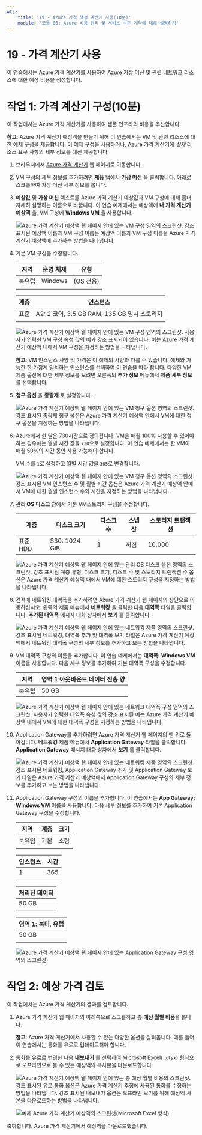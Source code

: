 ```yaml
---
wts:
    title: '19 - Azure 가격 책정 계산기 사용(10분)'
    module: '모듈 06: Azure 비용 관리 및 서비스 수준 계약에 대해 설명하기'
---
```

# 19 - 가격 계산기 사용

이 연습에서는 Azure 가격 계산기를 사용하여 Azure 가상 머신 및 관련 네트워크 리소스에 대한 예상 비용을 생성합니다.

# 작업 1: 가격 계산기 구성(10분)

이 작업에서는 Azure 가격 계산기를 사용하여 샘플 인프라의 비용을 추산합니다. 

**참고**: Azure 가격 계산기 예상액을 만들기 위해 이 연습에서는 VM 및 관련 리소스에 대한 예제 구성을 제공합니다. 이 예제 구성을 사용하거나, Azure 가격 계산기에 *실제* 리소스 요구 사항의 세부 정보를 대신 제공합니다.

1. 브라우저에서 [Azure 가격 계산기](https://azure.microsoft.com/ko-kr/pricing/calculator/) 웹 페이지로 이동합니다.

2. VM 구성의 세부 정보를 추가하려면 **제품** 탭에서 **가상 머신** 을 클릭합니다. 아래로 스크롤하여 가상 머신 세부 정보를 봅니다. 

3. **예상값** 및 **가상 머신** 텍스트를 Azure 가격 계산기 예상값과 VM 구성에 대해 좀더 자세히 설명하는 이름으로 바꿉니다. 이 연습 예제에서는 예상액에 **내 가격 계산기 예상액** 을, VM 구성에 **Windows VM** 을 사용합니다.

   ![Azure 가격 계산기 예상액 웹 페이지 안에 있는 VM 구성 영역의 스크린샷. 강조 표시된 예상액 이름과 VM 구성 이름은 예상액 이름과 VM 구성 이름을 Azure 가격 계산기 예상액에 추가하는 방법을 나타냅니다.](../images/1901.png)

4. 기본 VM 구성을 수정합니다.

    | 지역 | 운영 체제 | 유형 |
    |------|----------------|----|
    | 북유럽 | Windows | (OS 전용) |
    | | |

    | 계층 | 인스턴스 |
    |----|--------|
    | 표준 | A2: 2 코어, 3.5 GB RAM, 135 GB 임시 스토리지 |
    | | |

   ![Azure 가격 계산기 예상액 웹 페이지 안에 있는 VM 구성 영역의 스크린샷. 사용자가 입력한 VM 구성 속성 값의 예가 강조 표시되어 있습니다. 이는 Azure 가격 계산기 예상액 내에서 VM 구성을 지정하는 방법을 나타냅니다.](../images/1902.png)

    **참고**: VM 인스턴스 사양 및 가격은 이 예제의 사양과 다를 수 있습니다. 예제와 가능한 한 가깝게 일치하는 인스턴스를 선택하여 이 연습을 따라 합니다. 다양한 VM 제품 옵션에 대한 세부 정보를 보려면 오른쪽의 **추가 정보** 메뉴에서 **제품 세부 정보** 를 선택합니다.

5. **청구 옵션** 을 **종량제** 로 설정합니다.

   ![Azure 가격 계산기 예상액 웹 페이지 안에 있는 VM 청구 옵션 영역의 스크린샷. 강조 표시된 종량제 청구 옵션은 Azure 가격 계산기 예상액 안에서 VM에 대한 청구 옵션을 지정하는 방법을 나타냅니다.](../images/1903.png)

6. Azure에서 한 달은 730시간으로 정의됩니다. VM을 매월 100% 사용할 수 있어야 하는 경우에는 월별 시간 값을 `730`으로 설정합니다. 이 연습 예제에서는 한 VM이 매월 50%의 시간 동안 사용 가능해야 합니다.

    VM 수를 `1`로 설정하고 월별 시간 값을 `365`로 변경합니다.

   ![Azure 가격 계산기 예상액 웹 페이지 안에 있는 VM 청구 옵션 영역의 스크린샷. 강조 표시된 VM 인스턴스 수 및 월별 시간 옵션은 Azure 가격 계산기 예상액 안에서 VM에 대한 월별 인스턴스 수와 시간을 지정하는 방법을 나타냅니다.](../images/1904.png)

7. **관리 OS 디스크** 창에서 기본 VM스토리지 구성을 수정합니다.

    | 계층 | 디스크 크기 | 디스크 수 | 스냅샷 | 스토리지 트랜잭션 |
    | ---- | --------- | --------------- | -------- | -------------------- |
    | 표준 HDD | S30: 1024 GiB | 1 | 꺼짐 | 10,000 |

   ![Azure 가격 계산기 예상액 웹 페이지 안에 있는 관리 OS 디스크 옵션 영역의 스크린샷. 강조 표시된 계층 유형, 디스크 크기, 디스크 수 및 스토리지 트랜잭션 수 옵션은 Azure 가격 계산기 예상액 내에서 VM에 대한 스토리지 구성을 지정하는 방법을 나타냅니다.](../images/1905.png)

8. 견적에 네트워킹 대역폭을 추가하려면 Azure 가격 계산기 웹 페이지의 상단으로 이동하십시오. 왼쪽의 제품 메뉴에서 **네트워킹** 을 클릭한 다음 **대역폭** 타일을 클릭합니다. **추가된 대역폭** 메시지 대화 상자에서 **보기** 를 클릭합니다.

   ![Azure 가격 계산기 예상액 웹 페이지 안에 있는 네트워킹 제품 영역의 스크린샷. 강조 표시된 네트워킹, 대역폭 추가 및 대역폭 보기 타일은 Azure 가격 계산기 예상액에서 네트워킹 대역폭 구성의 세부 정보를 추가하고 보는 방법을 나타냅니다.](../images/1906.png)

9. VM 대역폭 구성의 이름을 추가합니다. 이 연습 예제에서는 **대역폭: Windows VM** 이름을 사용합니다. 다음 세부 정보를 추가하여 기본 대역폭 구성을 수정합니다.

    | 지역 | 영역 1 아웃바운드 데이터 전송 양 |
    | ------ | -------------------------------------- |
    | 북유럽 | 50 GB |

   ![Azure 가격 계산기 예상액 웹 페이지 안에 있는 네트워크 대역폭 구성 영역의 스크린샷. 사용자가 입력한 대역폭 속성 값의 강조 표시된 예는 Azure 가격 계산기 예상액 내에서 VM에 대한 대역폭 구성을 지정하는 방법을 나타냅니다.](../images/1907.png)

10. Application Gateway를 추가하려면 Azure 가격 계산기 웹 페이지의 맨 위로 돌아갑니다. **네트워킹** 제품 메뉴에서 **Application Gateway** 타일을 클릭합니다. **Application Gateway** 메시지 대화 상자에서 **보기** 를 클릭합니다.

    ![Azure 가격 계산기 예상액 웹 페이지 안에 있는 네트워킹 제품 영역의 스크린샷. 강조 표시된 네트워킹, Application Gateway 추가 및 Application Gateway 보기 타일은 Azure 가격 계산기 예상액에서 Application Gateway 구성의 세부 정보를 추가하고 보는 방법을 나타냅니다.](../images/1908.png)

11. Application Gateway 구성의 이름을 추가합니다. 이 연습에서는 **App Gateway: Windows VM** 이름을 사용합니다. 다음 세부 정보를 추가하여 기본 Application Gateway 구성을 수정합니다.

    | 지역 | 계층 | 크기 |
    | ------ | ---- | ---- |
    | 북유럽 | 기본 | 소형 |
    | | |

    | 인스턴스 | 시간 |
    | ------- | ------- |
    | 1 | 365 |
    | | |

    | 처리된 데이터 |
    | -------------- |
    | 50 GB |
    | | |

    | 영역 1: 북미, 유럽 |
    | ----------------------------- |
    | 50 GB |
    | | |

    ![Azure 가격 계산기 예상액 웹 페이지 안에 있는 Application Gateway 구성 영역의 스크린샷.](../images/1909.png)


# 작업 2: 예상 가격 검토

이 작업에서는 Azure 가격 계산기의 결과를 검토합니다. 

1. Azure 가격 계산기 웹 페이지의 아래쪽으로 스크롤하고 총 **예상 월별 비용**을 봅니다.

    **참고**: Azure 가격 계산기에서 사용할 수 있는 다양한 옵션을 살펴봅니다. 예를 들어 이 연습에서는 통화를 유로로 업데이트해야 합니다.

2. 통화를 유로로 변경한 다음 **내보내기** 를 선택하여 Microsoft Excel(`.xlsx`) 형식으로 오프라인으로 볼 수 있는 예상액의 복사본을 다운로드합니다.

    ![Azure 가격 계산기 예상액 웹 페이지 안에 있는 총 예상 월별 비용의 스크린샷. 강조 표시된 유로 통화 옵션은 Azure 가격 계산기 추정에 사용된 통화를 수정하는 방법을 나타냅니다. 강조 표시된 내보내기 옵션은 오프라인 보기를 위해 예상액 사본을 다운로드하는 방법을 나타냅니다.](../images/1910.png)

    ![예제 Azure 가격 계산기 예상액의 스크린샷(Microsoft Excel 형식).](../images/1911.png)

축하합니다. Azure 가격 계산기에서 예상액을 다운로드했습니다.
